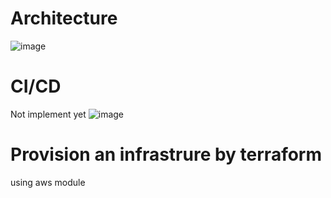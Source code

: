 # Architecture
![image](https://user-images.githubusercontent.com/57975571/163742335-2b05f6a2-8be0-4f85-bf44-4831c30b1510.png)

# CI/CD
Not implement yet
![image](https://user-images.githubusercontent.com/57975571/163742436-ddedcc74-e766-4e70-aaab-bdc8e87eacbf.png)


# Provision an infrastrure by terraform 
using aws module

